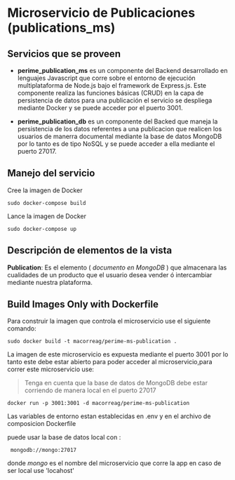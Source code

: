 # Microservicio de Publicaciones (publications_ms)

## Servicios que se proveen

- **perime_publication_ms** es un componente del Backend desarrollado en lenguajes Javascript que corre sobre el entorno de ejecución multiplataforma de Node.js bajo el framework de Express.js.
Este componente realiza las funciones básicas (CRUD) en la capa de persistencia de datos para una publicación el servicio se despliega mediante Docker y se puede acceder por el puerto 3001.

- **perime_publication_db** es un componente del Backed que maneja la persistencia de los datos referentes a una publicacion que realicen los usuarios de manerra documental mediante la base de datos MongoDB por lo tanto es de tipo NoSQL y se puede acceder a ella mediante el puerto 27017.


## Manejo del servicio

Cree la imagen de Docker
```
sudo docker-compose build
```

Lance la imagen de Docker
```
sudo docker-compose up
```



## Descripción de elementos de la vista

**Publication**: Es el elemento ( _documento en MongoDB_ ) que almacenara las cualidades de un producto  que el usuario desea vender ó intercambiar mediante nuestra plataforma.


## Build Images Only with Dockerfile

Para construir la imagen que controla el microservicio use el siguiente comando:

```
sudo docker build -t macorreag/perime-ms-publication .
```

La imagen de este microservicio es expuesta mediante el puerto 3001 por lo tanto este debe estar abierto para poder acceder al microservicio,para correr este microservicio use:

> Tenga en cuenta que la base de datos de MongoDB debe estar corriendo de manera local en el puerto 27017

```
docker run -p 3001:3001 -d macorreag/perime-ms-publication
```


Las variables de entorno estan establecidas en .env y en el archivo de composicion Dockerfile


puede usar la base de datos local con :
```
 mongodb://mongo:27017
```
donde *mongo* es el nombre del microservicio que corre la app en caso de ser local use 'locahost'

